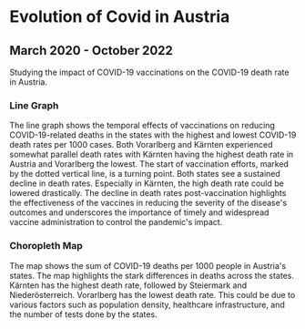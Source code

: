 # Evolution of Covid in Austria

## March 2020 - October 2022

Studying the impact of COVID-19 vaccinations on the COVID-19 death rate in Austria.

### Line Graph

The line graph shows the temporal effects of vaccinations on reducing COVID-19-related deaths in the states with the highest and lowest COVID-19 death rates per 1000 cases. Both Vorarlberg and Kärnten experienced somewhat parallel death rates with Kärnten having the highest death rate in Austria and Vorarlberg the lowest. The start of vaccination efforts, marked by the dotted vertical line, is a turning point. Both states see a sustained decline in death rates. Especially in Kärnten, the high death rate could be lowered drastically. The decline in death rates post-vaccination highlights the effectiveness of the vaccines in reducing the severity of the disease's outcomes and underscores the importance of timely and widespread vaccine administration to control the pandemic's impact.

### Choropleth Map

The map shows the sum of COVID-19 deaths per 1000 people in Austria's states. The map highlights the stark differences in deaths across the states. Kärnten has the highest death rate, followed by Steiermark and Niederösterreich. Vorarlberg has the lowest death rate. This could be due to various factors such as population density, healthcare infrastructure, and the number of tests done by the states.
